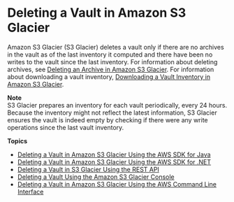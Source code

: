 # Deleting a Vault in Amazon S3 Glacier<a name="deleting-vaults"></a>

Amazon S3 Glacier \(S3 Glacier\) deletes a vault only if there are no archives in the vault as of the last inventory it computed and there have been no writes to the vault since the last inventory\. For information about deleting archives, see [Deleting an Archive in Amazon S3 Glacier](deleting-an-archive.md)\. For information about downloading a vault inventory, [Downloading a Vault Inventory in Amazon S3 Glacier](vault-inventory.md)\. 

**Note**  
S3 Glacier prepares an inventory for each vault periodically, every 24 hours\. Because the inventory might not reflect the latest information, S3 Glacier ensures the vault is indeed empty by checking if there were any write operations since the last vault inventory\. 

**Topics**
+ [Deleting a Vault in Amazon S3 Glacier Using the AWS SDK for Java](deleting-vaults-sdk-java.md)
+ [Deleting a Vault in Amazon S3 Glacier Using the AWS SDK for \.NET](deleting-vaults-sdk-dotnet.md)
+ [Deleting a Vault in S3 Glacier Using the REST API](deleting-vault-rest-api.md)
+ [Deleting a Vault Using the Amazon S3 Glacier Console](deleting-vaults-console.md)
+ [Deleting a Vault in Amazon S3 Glacier Using the AWS Command Line Interface](deleting-vaults-cli.md)